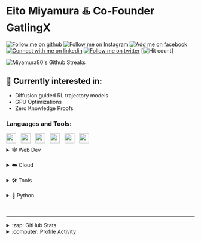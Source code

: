 # Eito Miyamura ♨️ Co-Founder GatlingX

[![Follow me on github](https://img.shields.io/github/followers/miyamura80?style=for-the-badge)](https://github.com/Miyamura80)
[![Follow me on Instagram](https://img.shields.io/badge/Instagram-E4405F?style=for-the-badge&logo=instagram&logoColor=white)](https://www.instagram.com/jackgolden80/)
[![Add me on facebook](https://img.shields.io/badge/Facebook-1877F2?style=for-the-badge&logo=facebook&logoColor=white)](https://www.facebook.com/miyamura.eito/)
[![Connect with me on linkedin](https://img.shields.io/badge/LinkedIn-0077B5?style=for-the-badge&logo=linkedin&logoColor=white)](https://www.linkedin.com/in/eito-miyamura-157305121/)
[![Follow me on twitter](https://img.shields.io/badge/Twitter-1DA1F2?style=for-the-badge&logo=twitter&logoColor=white)](https://twitter.com/Eito_Miyamura)
[![Hit count](https://hits.seeyoufarm.com/api/count/incr/badge.svg?url=https%3A%2F%2Fgithub.com%2F{username}1212%2Fhit-counter)]

<img align="centre" alt="Miyamura80's Github Streaks" src="https://github-readme-streak-stats.herokuapp.com/?user=Miyamura80">

<br />

## 👀 Currently interested in:
- Diffusion guided RL trajectory models
- GPU Optimizations
- Zero Knowledge Proofs 


### Languages and Tools:

<img align="left" width="26px" style="padding-right:10px" src="https://cdn.jsdelivr.net/gh/devicons/devicon/icons/csharp/csharp-original.svg" />
<img align="left" width="26px" style="padding-right:10px" src="https://cdn.jsdelivr.net/gh/devicons/devicon/icons/haskell/haskell-original-wordmark.svg" />
<img align="left" width="26px" style="padding-right:10px" src="https://cdn.jsdelivr.net/gh/devicons/devicon/icons/java/java-original.svg" />
<img align="left" width="26px" style="padding-right:10px" src="https://cdn.jsdelivr.net/gh/devicons/devicon/icons/javascript/javascript-original.svg" />
<img align="left" width="26px" style="padding-right:10px" src="https://cdn.jsdelivr.net/gh/devicons/devicon/icons/rust/rust-plain.svg" />
<img align="left" width="26px" style="padding-right:10px" src="https://cdn.jsdelivr.net/gh/devicons/devicon/icons/scala/scala-original-wordmark.svg" />

<br />
<br />

<details>
  <summary>🕸️ Web Dev</summary>
  <img align="left" width="26px" style="padding-right:10px" src="https://cdn.jsdelivr.net/gh/devicons/devicon/icons/d3js/d3js-original.svg" />
  <img align="left" width="26px" style="padding-right:10px" src="https://cdn.jsdelivr.net/gh/devicons/devicon/icons/css3/css3-original.svg" />
  <img align="left" width="26px" style="padding-right:10px" src="https://cdn.jsdelivr.net/gh/devicons/devicon/icons/mysql/mysql-original-wordmark.svg" />
  <img align="left" width="26px" style="padding-right:10px" src="https://cdn.jsdelivr.net/gh/devicons/devicon/icons/html5/html5-original-wordmark.svg" />
  <img align="left" width="26px" style="padding-right:10px" src="https://cdn.jsdelivr.net/gh/devicons/devicon/icons/react/react-original-wordmark.svg" />
  <img align="left" width="26px" style="padding-right:10px" src="https://cdn.jsdelivr.net/gh/devicons/devicon/icons/nodejs/nodejs-original.svg" />
  <img align="left" width="26px" style="padding-right:10px" src="https://cdn.jsdelivr.net/gh/devicons/devicon/icons/npm/npm-original-wordmark.svg" />


</details>
<br />
<details>
  <summary>☁️ Cloud</summary>
  <img align="left" width="26px" style="padding-right:10px" src="https://cdn.jsdelivr.net/gh/devicons/devicon/icons/docker/docker-original-wordmark.svg" />
  <img align="left" width="26px" style="padding-right:10px" src="https://cdn.jsdelivr.net/gh/devicons/devicon/icons/azure/azure-original-wordmark.svg" />
  <img align="left" width="26px" style="padding-right:10px" src="https://cdn.jsdelivr.net/gh/devicons/devicon/icons/kubernetes/kubernetes-plain-wordmark.svg" />
  <img align="left" width="26px" style="padding-right:10px" src="https://cdn.jsdelivr.net/gh/devicons/devicon/icons/googlecloud/googlecloud-original-wordmark.svg" />

</details>

<br />
<details>
  <summary>🛠️ Tools </summary>
  <img align="left" width="26px" style="padding-right:10px" src="https://cdn.jsdelivr.net/gh/devicons/devicon/icons/ansible/ansible-original-wordmark.svg" />
  <img align="left" width="26px" style="padding-right:10px" src="https://cdn.jsdelivr.net/gh/devicons/devicon/icons/arduino/arduino-original-wordmark.svg" />
  <img align="left" width="26px" style="padding-right:10px" src="https://cdn.jsdelivr.net/gh/devicons/devicon/icons/bash/bash-original.svg" />
  <img align="left" width="26px" style="padding-right:10px" src="https://cdn.jsdelivr.net/gh/devicons/devicon/icons/discordjs/discordjs-original-wordmark.svg" />
  <img align="left" width="26px" style="padding-right:10px" src="https://cdn.jsdelivr.net/gh/devicons/devicon/icons/gimp/gimp-plain-wordmark.svg" />
  <img align="left" width="26px" style="padding-right:10px" src="https://cdn.jsdelivr.net/gh/devicons/devicon/icons/git/git-original.svg" />
  <img align="left" width="26px" style="padding-right:10px" src="https://cdn.jsdelivr.net/gh/devicons/devicon/icons/github/github-original.svg" />
  <img align="left" width="26px" style="padding-right:10px" src="https://cdn.jsdelivr.net/gh/devicons/devicon/icons/heroku/heroku-original-wordmark.svg" />
  <img align="left" width="26px" style="padding-right:10px" src="https://cdn.jsdelivr.net/gh/devicons/devicon/icons/intellij/intellij-original.svg" />
  <img align="left" width="26px" style="padding-right:10px" src="https://cdn.jsdelivr.net/gh/devicons/devicon/icons/latex/latex-original.svg" />
  <img align="left" width="26px" style="padding-right:10px" src="https://cdn.jsdelivr.net/gh/devicons/devicon/icons/linux/linux-original.svg" />
  <img align="left" width="26px" style="padding-right:10px" src="https://cdn.jsdelivr.net/gh/devicons/devicon/icons/jetbrains/jetbrains-original.svg" />
  <img align="left" width="26px" style="padding-right:10px" src="https://cdn.jsdelivr.net/gh/devicons/devicon/icons/raspberrypi/raspberrypi-original.svg" />
  <img align="left" width="26px" style="padding-right:10px" src="https://cdn.jsdelivr.net/gh/devicons/devicon/icons/redis/redis-original-wordmark.svg" />
  <img align="left" width="26px" style="padding-right:10px" src="https://cdn.jsdelivr.net/gh/devicons/devicon/icons/terraform/terraform-original-wordmark.svg" />
  <img align="left" width="26px" style="padding-right:10px" src="https://cdn.jsdelivr.net/gh/devicons/devicon/icons/trello/trello-plain.svg" />
  <img align="left" width="26px" style="padding-right:10px" src="https://cdn.jsdelivr.net/gh/devicons/devicon/icons/unity/unity-original-wordmark.svg" />
  <img align="left" width="26px" style="padding-right:10px" src="https://cdn.jsdelivr.net/gh/devicons/devicon/icons/ubuntu/ubuntu-plain-wordmark.svg" />
  <img align="left" width="26px" style="padding-right:10px" src="https://cdn.jsdelivr.net/gh/devicons/devicon/icons/vscode/vscode-original.svg" />
  <img align="left" width="26px" style="padding-right:10px" src="https://cdn.jsdelivr.net/gh/devicons/devicon/icons/blender/blender-original.svg" />

</details>

<br />
<details>
  <summary>🐍 Python</summary>
  <img align="left" width="26px" style="padding-right:10px" src="https://cdn.jsdelivr.net/gh/devicons/devicon/icons/flask/flask-original.svg" />
  <img align="left" width="26px" style="padding-right:10px" src="https://cdn.jsdelivr.net/gh/devicons/devicon/icons/numpy/numpy-original-wordmark.svg" />
  <img align="left" width="26px" style="padding-right:10px" src="https://cdn.jsdelivr.net/gh/devicons/devicon/icons/python/python-original.svg" />
  <img align="left" width="26px" style="padding-right:10px" src="https://cdn.jsdelivr.net/gh/devicons/devicon/icons/pytorch/pytorch-original-wordmark.svg" />
  <img align="left" width="26px" style="padding-right:10px" src="https://cdn.jsdelivr.net/gh/devicons/devicon/icons/jupyter/jupyter-original.svg" />
  <img align="left" width="26px" style="padding-right:10px" src="https://cdn.jsdelivr.net/gh/devicons/devicon/icons/tensorflow/tensorflow-original.svg" />
  <img align="left" width="26px" style="padding-right:10px" src="https://cdn.jsdelivr.net/gh/devicons/devicon/icons/anaconda/anaconda-original.svg" />


</details>


<br />
<br />

---



<details>
  <summary>:zap: GitHub Stats</summary>

  <img align="left" alt="Miyamura80's GitHub Stats" src="https://github-readme-stats.vercel.app/api?username=Miyamura80&show_icons=true&hide_border=false&title_color=ff652f&icon_color=FFE400&bg_color=09131B&text_color=ffffff&border_color=0c1a25" />

</details>

<details>
  <summary>:computer: Profile Activity</summary>
  <img align="left" alt="Miyamura80's Language Stats" src="https://github-profile-summary-cards.vercel.app/api/cards/profile-details?username=Miyamura80&theme=vue"> 
</details>

[website]: http://eimi.online
[twitter]: https://twitter.com/Eito_Miyamura
[youtube]: https://www.youtube.com/channel/UC0WHZ03hTP3c6_DVPWmUCWw
[linkedin]: https://www.linkedin.com/in/eito-miyamura-157305121/
